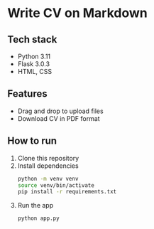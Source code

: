 # Write CV on Markdown

## Tech stack
- Python 3.11
- Flask 3.0.3
- HTML, CSS

## Features
- Drag and drop to upload files
- Download CV in PDF format

## How to run
1. Clone this repository
2. Install dependencies
    ```bash
    python -m venv venv
    source venv/bin/activate
    pip install -r requirements.txt
    ``` 
3. Run the app
    ```bash
    python app.py
    ```